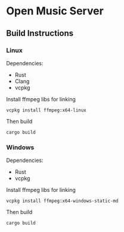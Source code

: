# Open Music Server

## Build Instructions

### Linux

Dependencies:

- Rust
- Clang
- vcpkg

Install ffmpeg libs for linking

```
vcpkg install ffmpeg:x64-linux
```

Then build

```
cargo build
```

### Windows

Dependencies:

- Rust
- vcpkg

Install ffmpeg libs for linking

```
vcpkg install ffmpeg:x64-windows-static-md
```

Then build

```
cargo build
```
